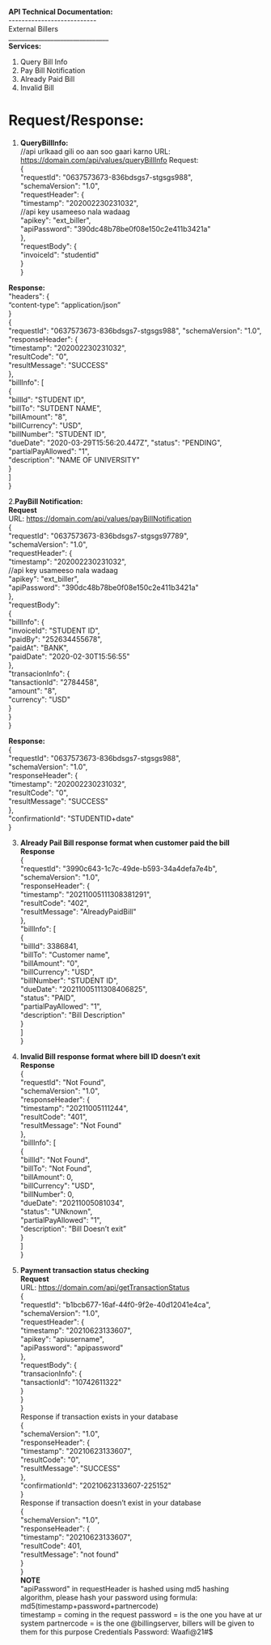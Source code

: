**API Technical Documentation:** </br>
--------------------------- </br>
External Billers </br>
_______________________________ </br>
**Services:** </br>
1. Query Bill Info </br>
2. Pay Bill Notification </br>
3. Already Paid Bill </br>
4. Invalid Bill </br>

**Request/Response:** </br>
================
1. **QueryBillInfo:** </br>
//api urlkaad gili oo aan soo gaari karno URL: https://domain.com/api/values/queryBillInfo Request: </br>
{ </br>
"requestId": "0637573673-836bdsgs7-stgsgs988", </br>
"schemaVersion": "1.0", </br>
"requestHeader": { </br>
"timestamp": "202002230231032", </br>
//api key usameeso nala wadaag </br>
"apikey": "ext_biller",  </br>
"apiPassword": "390dc48b78be0f08e150c2e411b3421a" </br>
}, </br>
"requestBody": { </br>
"invoiceId": "studentid" </br>
} </br>
} </br>



**Response:** </br>
"headers": { </br>
“content-type”: “application/json” </br>
} </br>
{ </br>
"requestId": "0637573673-836bdsgs7-stgsgs988", "schemaVersion": "1.0", </br>
"responseHeader": { </br>
"timestamp": "202002230231032", </br>
"resultCode": "0", </br>
"resultMessage": "SUCCESS" </br>
}, </br>
"billInfo": [ </br>
{ </br>
"billId": "STUDENT ID", </br>
"billTo": "SUTDENT NAME", </br>
"billAmount": "8", </br>
"billCurrency": "USD", </br>
"billNumber": "STUDENT ID", </br>
"dueDate": "2020-03-29T15:56:20.447Z", "status": "PENDING", </br>
"partialPayAllowed": "1", </br>
"description": "NAME OF UNIVERSITY" </br>
} </br>
] </br>
} </br>







2.**PayBill Notification:** </br>
**Request** </br>
URL: https://domain.com/api/values/payBillNotification </br>
{ </br>
"requestId": "0637573673-836bdsgs7-stgsgs97789", </br>
"schemaVersion": "1.0", </br>
"requestHeader": { </br>
"timestamp": "202002230231032", </br>
//api key usameeso nala wadaag </br>
"apikey": "ext_biller", </br>
"apiPassword": "390dc48b78be0f08e150c2e411b3421a" </br>
}, </br>
"requestBody": </br>
{ </br>
"billInfo": { </br>
"invoiceId": "STUDENT ID", </br>
"paidBy": "252634455678", </br>
"paidAt": "BANK", </br>
"paidDate": "2020-02-30T15:56:55" </br>
}, </br>
"transacionInfo": { </br>
"tansactionId": "2784458", </br>
"amount": "8", </br>
"currency": "USD" </br>
} </br>
} </br>
} </br>







**Response:** </br>
{ </br>
"requestId": "0637573673-836bdsgs7-stgsgs988", </br>
"schemaVersion": "1.0", </br>
"responseHeader": { </br>
"timestamp": "202002230231032", </br>
"resultCode": "0", </br> 
"resultMessage": "SUCCESS" </br>
}, </br>
"confirmationId": "STUDENTID+date" </br>
} </br>






3. **Already Pail Bill response format when customer paid the bill Response** </br>
{ </br>
"requestId": "3990c643-1c7c-49de-b593-34a4defa7e4b", </br>
"schemaVersion": "1.0", </br>
"responseHeader": { </br>
"timestamp": "20211005111308381291", </br>
"resultCode": "402", </br>
"resultMessage": "AlreadyPaidBill" </br>
}, </br>
"billInfo": [ </br>
{ </br>
"billId": 3386841, </br>
"billTo": "Customer name", </br>
"billAmount": "0", </br>
"billCurrency": "USD", </br>
"billNumber": "STUDENT ID", </br>
"dueDate": "20211005111308406825", </br>
"status": "PAID", </br>
"partialPayAllowed": "1", </br>
"description": "Bill Description" </br>
} </br>
] </br>
} </br>






4. **Invalid Bill response format where bill ID doesn’t exit** </br>
**Response** </br>
{ </br>
"requestId": "Not Found", </br>
"schemaVersion": "1.0", </br>
"responseHeader": { </br>
"timestamp": "20211005111244", </br>
"resultCode": "401", </br>
"resultMessage": "Not Found" </br>
}, </br>
"billInfo": [ </br>
{ </br>
"billId": "Not Found", </br>
"billTo": "Not Found", </br>
"billAmount": 0, </br>
"billCurrency": "USD", </br>
"billNumber": 0, </br>
"dueDate": "20211005081034", </br>
"status": "UNknown", </br>
"partialPayAllowed": "1",  </br>
"description": "Bill Doesn’t exit” </br>
} </br>
] </br>
} </br>




5. **Payment transaction status checking** </br>
**Request** </br>
URL: https://domain.com/api/getTransactionStatus </br>
{ </br>
"requestId": "b1bcb677-16af-44f0-9f2e-40d12041e4ca", </br>
"schemaVersion": "1.0", </br>
"requestHeader": { </br> 
"timestamp": "20210623133607", </br>
"apikey": "apiusername", </br>
"apiPassword": "apipassword" </br>
}, </br>
"requestBody": { </br>
"transacionInfo": { </br>
"tansactionId": "10742611322" </br>
} </br>
} </br>
} </br>
Response if transaction exists in your database </br>
{ </br>
"schemaVersion": "1.0", </br>
"responseHeader": { </br> 
"timestamp": "20210623133607", </br>
"resultCode": "0", </br>
"resultMessage": "SUCCESS" </br>
}, </br>
"confirmationId": "20210623133607-225152" </br>
} </br>
Response if transaction doesn’t exist in your database </br>
{ </br>
"schemaVersion": "1.0", </br>
"responseHeader": { </br>
"timestamp": "20210623133607", </br>
"resultCode": 401, </br>
"resultMessage": "not found" </br>
} </br>
} </br>
**NOTE** </br>
"apiPassword" in requestHeader is hashed using md5 hashing algorithm, please hash your password using formula: </br>
md5(timestamp+password+partnercode)  </br>
timestamp = coming in the request password = is the one you have at ur system partnercode = is the one @billingserver, billers will be given to them for this purpose Credentials Password: Waafi@21#$


